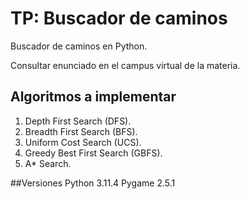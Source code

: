 # TP: Buscador de caminos
Buscador de caminos en Python. 

Consultar enunciado en el campus virtual de la materia.

## Algoritmos a implementar
1. Depth First Search (DFS).
2. Breadth First Search (BFS).
3. Uniform Cost Search (UCS).
4. Greedy Best First Search (GBFS).
5. A* Search.

##Versiones
Python 3.11.4
Pygame 2.5.1
